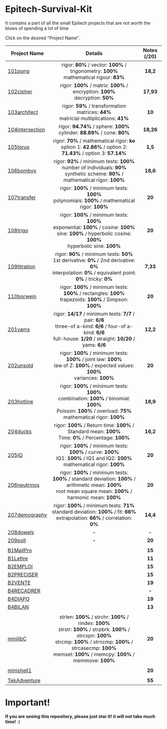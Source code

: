 # Epitech-Survival-Kit
It contains a part of all the small Epitech projects that are not worth the blows of spending a lot of time

Click on the desired "Project Name".

| Project Name    | Details                                                                                    | Notes (/20)  |
| --------------- |:------------------------------------------------------------------------------------------:| :-----------:|
| [101pong](https://github.com/Paul-Marie/101pong) | rigor: **80%** / vector: **100%** / trigonometry: **100%** </br> mathematical rigour: **83%** | **18,2**    |
| [102cipher](https://github.com/Paul-Marie/102cipher) | rigor: **100%** / matrix: **100%** / encryption: **100%** </br> decryption: **50%**           | **17,93**   |
| [103architect](https://github.com/Paul-Marie/103architect)   | rigor: **59%** / transformation matrices: **44%** </br> matricial multiplications: **41%**     | **10**       |
| [104intersection](https://github.com/Paul-Marie/104intersection) | rigor: **94.74%** / sphere: **100%** </br> cylinder: **88.89%** / cone: **80%**                | **18,26**    |
| [105torus](https://github.com/Paul-Marie/105torus) | rigor: **70%** / mathematical rigor: **ko** </br> option 1: **42.86%** / option 2: **71.43%** / option 3: **57.14%** | **1,5**    |
| [106bombyx](https://github.com/Paul-Marie/106bombyx) | rigor: **92%** / minimum tests: **100%** </br> number of individuals: **90%** </br> synthetic scheme: **90%** / mathematical rigor: **100%** | **18,6**    |
| [107transfer](https://github.com/Paul-Marie/107transfer) | rigor: **100%** / minimum tests: **100%** </br> polynomials: **100%** / mathematical rigor: **100%** | **20**    |
| [108trigo](https://github.com/Paul-Marie/108trigo) | rigor: **100%** / minimum tests: **100%** </br> exponential: **100%** / cosine: **100%** </br> sine: **100%** / hyperbolic cosine: **100%** </br> hyperbolic sine: **100%** | **20**    |
| [109titration](https://github.com/Paul-Marie/109titration) | rigor: **90%** / minimum tests: **50%** </br> 1st derivative: **0%** / 2nd derivative: **0%** </br> interpolation: **0%** / equivalent point: **0%** / tricky: **0%** | **7,33**    |
| [110borwein](https://github.com/Paul-Marie/110borwein) | rigor: **100%** / minimum tests: **100%** / rectangles: **100%** </br> trapezoids: **100%** / Simpson: **100%** | **20**    |
| [201yams](https://github.com/Paul-Marie/201yams) | rigor: **14/17** / minimum tests: **7/7** / pair: **6/6** </br> three-of a-kind: **6/6** / four-of a-kind: **6/6** </br> full-house: **1/20** / straight: **10/20** / yams: **6/6** | **12,2**    |
| [202unsold](https://github.com/Paul-Marie/202unsold) | rigor: **100%** / minimum tests: **100%** / joint law: **100%** </br> law of Z: **100%** / expected values: **100%** </br> variances: **100%** | **20**    |
| [203hotline](https://github.com/Paul-Marie/203hotline) | rigor: **100%** / minimum tests: **100%** </br> combination: **100%** / binomial: **100%** </br> Poisson: **100%** / overload: **75%** </br> mathematical rigor: **100%** | **18,9**    |
| [204ducks](https://github.com/Paul-Marie/204ducks) | rigor: **100%** / Return time: **100%** / Standard mean: **100%** </br> Time: **0%** / Percentage: **100%** | **16,2**    |
| [205IQ](https://github.com/Paul-Marie/205IQ) | rigor: **100%** / minimum tests: **100%** / curve: **100%** </br> IQ1: **100%** / IQ1 and IQ2: **100%** </br> mathematical rigor: **100%** | **20**    |
| [206neutrinos](https://github.com/Paul-Marie/206neutrinos) | rigor: **100%** / minimum tests: **100%** / standard deviation: **100%** / arithmetic mean: **100%** </br> root mean square mean: **100%** / harmonic mean: **100%** | **20**    |
| [207demography](https://github.com/Paul-Marie/207demography) | rigor: **100%** / minimum tests: **71%** </br> standard deviation: **100%** / fit: **66%** <br> extrapolation: **66%** / correlation: **0%** | **14,4**    |
| [208dowels](https://github.com/Paul-Marie/208dowels) | **-** | **-**    |
| [209poll](https://github.com/Paul-Marie/209poll) | **-** | **20**    |
|                                                                                               |           |           |
| [B1MailPro](https://github.com/Paul-Marie/B1Mailpro)                                          |           |   **15**  |
| [B1Lettre](https://github.com/Paul-Marie/B1Lettre)                                            |           |   **11**  |
| [B2EMPLOI](https://github.com/Paul-Marie/B2EMPLOI)                                            |           |   **15**  |
| [B2PRECISER](https://github.com/Paul-Marie/B2PRECISER)                                        |           |   **15**  |
| [B2VENTE](https://github.com/Paul-Marie/B2VENTE)                                              |           |   **19**  |
| [B4RECADRER](https://github.com/Paul-Marie/B4RECADRER)                                        |           |   **-**   |
| [B4DIAPO](https://github.com/Paul-Marie/B4DIAPO)                                              |           |   **19**  |
| [B4BILAN](https://github.com/Paul-Marie/B4BILAN)                                              |           |   **13**  |
|                                                                                               |           |           |
| [minilibC](https://github.com/Paul-Marie/minilibc)  | strlen: **100%** / strchr: **100%** / rindex: **100%** </br> strstr: **100%** / strpbrk: **100%** / strcspn: **100%** </br> strcmp: **100%** / strncmp: **100%** / strcasecmp: **100%** </br> memset: **100%** / memcpy: **100%** / memmove: **100%**               |   **20**  |
|                                                                                               |           |           |
| [minishell1](https://github.com/Paul-Marie/minishell1)                                        |           |   **20**  |
|                                                                                               |           |           |
| [TekAdventure](https://github.com/Paul-Marie/TekAdventure)                                    |           |   **55**  |

# Important!
**If you are seeing this repository, please just star it! it will not take much time!** :)
